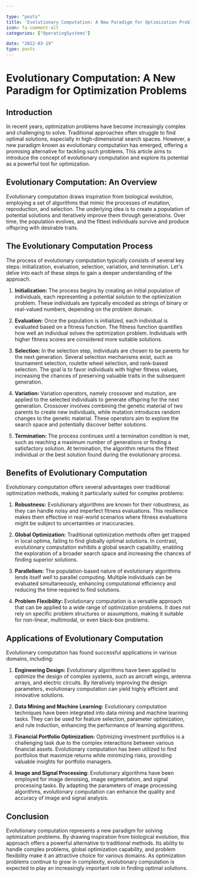 ```yaml
---

type: "posts"
title: 'Evolutionary Computation: A New Paradigm for Optimization Problems'
icon: fa-comment-alt
categories: ["OperatingSystems"]

date: "2022-03-19"
type: posts
---
```





# Evolutionary Computation: A New Paradigm for Optimization Problems

## Introduction

In recent years, optimization problems have become increasingly complex and challenging to solve. Traditional approaches often struggle to find optimal solutions, especially in high-dimensional search spaces. However, a new paradigm known as evolutionary computation has emerged, offering a promising alternative for tackling such problems. This article aims to introduce the concept of evolutionary computation and explore its potential as a powerful tool for optimization.

## Evolutionary Computation: An Overview

Evolutionary computation draws inspiration from biological evolution, employing a set of algorithms that mimic the processes of mutation, reproduction, and selection. The underlying idea is to create a population of potential solutions and iteratively improve them through generations. Over time, the population evolves, and the fittest individuals survive and produce offspring with desirable traits.

## The Evolutionary Computation Process

The process of evolutionary computation typically consists of several key steps: initialization, evaluation, selection, variation, and termination. Let's delve into each of these steps to gain a deeper understanding of the approach.

1. **Initialization:**
The process begins by creating an initial population of individuals, each representing a potential solution to the optimization problem. These individuals are typically encoded as strings of binary or real-valued numbers, depending on the problem domain.

2. **Evaluation:**
Once the population is initialized, each individual is evaluated based on a fitness function. The fitness function quantifies how well an individual solves the optimization problem. Individuals with higher fitness scores are considered more suitable solutions.

3. **Selection:**
In the selection step, individuals are chosen to be parents for the next generation. Several selection mechanisms exist, such as tournament selection, roulette wheel selection, and rank-based selection. The goal is to favor individuals with higher fitness values, increasing the chances of preserving valuable traits in the subsequent generation.

4. **Variation:**
Variation operators, namely crossover and mutation, are applied to the selected individuals to generate offspring for the next generation. Crossover involves combining the genetic material of two parents to create new individuals, while mutation introduces random changes to the genetic material. These operators aim to explore the search space and potentially discover better solutions.

5. **Termination:**
The process continues until a termination condition is met, such as reaching a maximum number of generations or finding a satisfactory solution. At termination, the algorithm returns the fittest individual or the best solution found during the evolutionary process.

## Benefits of Evolutionary Computation

Evolutionary computation offers several advantages over traditional optimization methods, making it particularly suited for complex problems:

1. **Robustness:**
Evolutionary algorithms are known for their robustness, as they can handle noisy and imperfect fitness evaluations. This resilience makes them effective in real-world scenarios where fitness evaluations might be subject to uncertainties or inaccuracies.

2. **Global Optimization:**
Traditional optimization methods often get trapped in local optima, failing to find globally optimal solutions. In contrast, evolutionary computation exhibits a global search capability, enabling the exploration of a broader search space and increasing the chances of finding superior solutions.

3. **Parallelism:**
The population-based nature of evolutionary algorithms lends itself well to parallel computing. Multiple individuals can be evaluated simultaneously, enhancing computational efficiency and reducing the time required to find solutions.

4. **Problem Flexibility:**
Evolutionary computation is a versatile approach that can be applied to a wide range of optimization problems. It does not rely on specific problem structures or assumptions, making it suitable for non-linear, multimodal, or even black-box problems.

## Applications of Evolutionary Computation

Evolutionary computation has found successful applications in various domains, including:

1. **Engineering Design:**
Evolutionary algorithms have been applied to optimize the design of complex systems, such as aircraft wings, antenna arrays, and electric circuits. By iteratively improving the design parameters, evolutionary computation can yield highly efficient and innovative solutions.

2. **Data Mining and Machine Learning:**
Evolutionary computation techniques have been integrated into data mining and machine learning tasks. They can be used for feature selection, parameter optimization, and rule induction, enhancing the performance of learning algorithms.

3. **Financial Portfolio Optimization:**
Optimizing investment portfolios is a challenging task due to the complex interactions between various financial assets. Evolutionary computation has been utilized to find portfolios that maximize returns while minimizing risks, providing valuable insights for portfolio managers.

4. **Image and Signal Processing:**
Evolutionary algorithms have been employed for image denoising, image segmentation, and signal processing tasks. By adapting the parameters of image processing algorithms, evolutionary computation can enhance the quality and accuracy of image and signal analysis.

## Conclusion

Evolutionary computation represents a new paradigm for solving optimization problems. By drawing inspiration from biological evolution, this approach offers a powerful alternative to traditional methods. Its ability to handle complex problems, global optimization capability, and problem flexibility make it an attractive choice for various domains. As optimization problems continue to grow in complexity, evolutionary computation is expected to play an increasingly important role in finding optimal solutions.